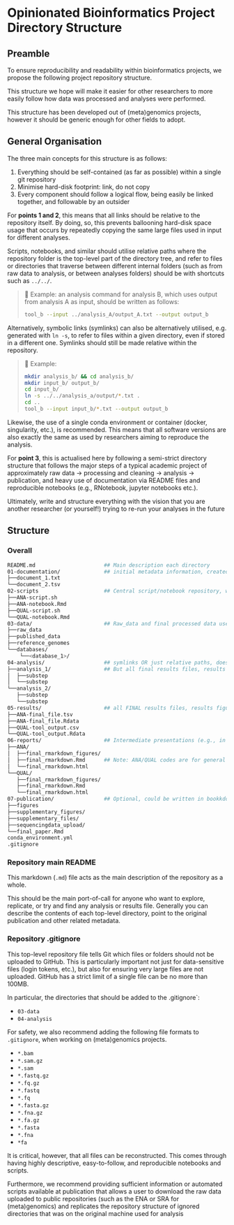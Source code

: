# Opinionated Bioinformatics Project Directory Structure

## Preamble

To ensure reproducibility and readability within bioinformatics projects, we propose the following project repository structure.

This structure we hope will make it easier for other researchers to more easily follow how data was processed and analyses were performed.

This structure has been developed out of (meta)genomics projects, however it should be generic enough for other fields to adopt.

## General Organisation

The three main concepts for this structure is as follows:

1. Everything should be self-contained (as far as possible) within a single git repository
2. Minimise hard-disk footprint: link, do not copy
3. Every component should follow a logical flow, being easily be linked together, and followable by an outsider

For **points 1 and 2**, this means that all links should be relative to the repository itself. By doing, so, this prevents ballooning hard-disk space usage that occurs by repeatedly copying the same large files used in input for different analyses.

Scripts, notebooks, and similar should utilise relative paths where the repository folder is the top-level part of the directory tree, and refer to files or directories that traverse between different internal folders (such as from raw data to analysis, or between analyses folders) should be with shortcuts such as `../../`.

> :open_book: Example: an analysis command for analysis B, which uses output from analysis A as input, should be written as follows:
>
>```bash
>tool_b --input ../analysis_A/output_A.txt --output output_b
>```

Alternatively, symbolic links (symlinks) can also be alternatively utilised, e.g. generated with `ln -s`, to refer to files within a given directory, even if stored in a different one. Symlinks should still be made relative within the repository.

> :open_book: Example:
>
>```bash
>mkdir analysis_b/ && cd analysis_b/
>mkdir input_b/ output_b/
>cd input_b/
>ln -s ../../analysis_a/output/*.txt .
>cd ..
>tool_b --input input_b/*.txt --output output_b
>```

Likewise, the use of a single conda environment or container (docker, singularity, etc.), is recommended. This means that all software versions are also exactly the same as used by researchers aiming to reproduce the analysis.

For **point 3**, this is actualised here by following a semi-strict directory structure that follows the major steps of a typical academic project of approximately raw data → processing and cleaning → analysis → publication, and heavy use of documentation via README files and reproducible notebooks (e.g., RNotebook, jupyter notebooks etc.).

Ultimately, write and structure everything with the vision that you are another researcher (or yourself!) trying to re-run your analyses in the future

## Structure

### Overall

<!-- usage of READMES in each major folder -->

```bash
README.md                      ## Main description each directory
01-documentation/              ## initial metadata information, created outside of bioinformatics, public data lists (i.e. not created by the project), SIs of other publications (converted to tabular format)
├──document_1.txt
└──document_2.tsv
02-scripts                     ## Central script/notebook repository, with optional sub-directories for each language e.g., python, R, bash
├──ANA-script.sh
├──ANA-notebook.Rmd
├──QUAL-script.sh
└──QUAL-notebook.Rmd
03-data/                       ## Raw_data and final processed data used for everything in 04-analysis, reference genomes, databases - large files you don't upload to github.
├──raw_data
├──published_data
├──reference_genomes
└──databases/
    └──<database_1>/
04-analysis/                   ## symlinks OR just relative paths, doesn't go to github either(!)
├──analysis_1/                 ## But all final results files, results figures, for downstream analyses or publication, COPIED into results
│  ├──substep
│  └──substep
└──analysis_2/
   ├──substep
   └──substep
05-results/                    ## all FINAL results files, results figures, for downstream analyses or publication, COPIED into results
├──ANA-final_file.tsv
├──ANA-final_file.Rdata
├──QUAL-tool_output.csv
└──QUAL-tool_output.Rdata
06-reports/                    ## Intermediate presentations (e.g., in group meetings), or general preliminary results summaries used for structuring paper
├──ANA/
│  ├──final_rmarkdown_figures/
│  ├──final_rmarkdown.Rmd      ## Note: ANA/QUAL codes are for general analysis sections for fast look up, make sure describe in top README
│  └──final_rmarkdown.html
└──QUAL/
   ├──final_rmarkdown_figures/
   ├──final_rmarkdown.Rmd
   └──final_rmarkdown.html
07-publication/                ## Optional, could be written in bookkdown for nice rendering
├──figures
├──supplementary_figures/
├──supplementary_files/
├──sequencingdata_upload/
└──final_paper.Rmd
conda_environment.yml
.gitignore
```

### Repository main README

This markdown (`.md`) file acts as the main description of the repository as a whole.

This should be the main port-of-call for anyone who want to explore, replicate, or try and find any analysis or results file. Generally you can describe the contents of each top-level directory, point to the original publication and other related metadata.

### Repository .gitignore

This top-level repository file tells Git which files or folders should not be uploaded to GitHub. This is particularly important not just for data-sensitive files (login tokens, etc.), but also for ensuring very large files are not uploaded. GitHub has a strict limit of a single file can be no more than 100MB.

In particular, the directories that should be added to the .gitignore`:

- `03-data`
- `04-analysis`

For safety, we also recommend adding the following file formats to `.gitignore`, when working on (meta)genomics projects.

- `*.bam`
- `*.sam.gz`
- `*.sam`
- `*.fastq.gz`
- `*.fq.gz`
- `*.fastq`
- `*.fq`
- `*.fasta.gz`
- `*.fna.gz`
- `*.fa.gz`
- `*.fasta`
- `*.fna`
- `*fa`

It is critical, however, that all files can be reconstructed. This comes through having highly descriptive, easy-to-follow, and reproducible notebooks and scripts.

Furthermore, we recommend providing sufficient information or automated scripts available at publication that allows a user to download the raw data uploaded to public repositories (such as the ENA or SRA for (meta)genomics) and replicates the repository structure of ignored directories that was on the original machine used for analysis
